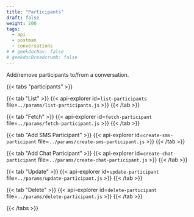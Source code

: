 ```yaml
---
title: "Participants"
draft: false
weight: 200
tags:
  - api
  - postman
  - conversations
# # geekdocNav: false
# geekdocBreadcrumb: false
---
```


Add/remove participants to/from a conversation.

{{< tabs "participants" >}}

{{< tab "List" >}}
{{< api-explorer id=`list-participants` file=`../params/list-participants.js` >}}
{{< /tab >}}

{{< tab "Fetch" >}}
{{< api-explorer id=`fetch-participant` file=`../params/fetch-participant.js` >}}
{{< /tab >}}

{{< tab "Add SMS Participant" >}}
{{< api-explorer id=`create-sms-participant` file=`../params/create-sms-participant.js` >}}
{{< /tab >}}

{{< tab "Add Chat Participant" >}}
{{< api-explorer id=`create-chat-participant` file=`../params/create-chat-participant.js` >}}
{{< /tab >}}

{{< tab "Update" >}}
{{< api-explorer id=`update-participant` file=`../params/update-participant.js` >}}
{{< /tab >}}

{{< tab "Delete" >}}
{{< api-explorer id=`delete-participant` file=`../params/delete-participant.js` >}}
{{< /tab >}}

{{< /tabs >}}
